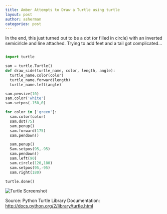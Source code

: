 ```yaml
---
title: Amber Attempts to Draw a Turtle using turtle
layout: post
author: asherman
categories: post
---
```


In the end, this just turned out to be a dot (or filled in circle) with an inverted semicirlcle and line attached.  Trying to add feet and a tail got complicated...

```python

import turtle

sam = turtle.Turtle()
def draw_side(turtle_name, color, length, angle):
  turtle_name.color(color)
  turtle_name.forward(length)
  turtle_name.left(angle)

sam.pensize(10)
sam.color('white')
sam.setpos(-150,0)

for color in ['green']:
  sam.color(color)
  sam.dot(75)
  sam.penup()
  sam.forward(175)
  sam.pendown()

  sam.penup()
  Sam.setpos(95,-95)
  sam.pendown()
  sam.left(90)
  sam.circle(120,180)
  sam.setpos(95,-95)
  sam.right(180)

turtle.done()
```

![Turtle Screenshot](http://www.flickr.com/photos/101542990@N02/)

Source: 
Python Turtle Library Documentation: http://docs.python.org/2/library/turtle.html
